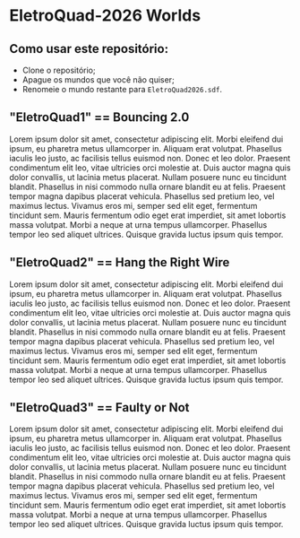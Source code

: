 # EletroQuad-2026 Worlds

## Como usar este repositório:
- Clone o repositório;
- Apague os mundos que você não quiser;
- Renomeie o mundo restante para `EletroQuad2026.sdf`.

## "EletroQuad1" == Bouncing 2.0
Lorem ipsum dolor sit amet, consectetur adipiscing elit. Morbi eleifend dui ipsum, eu pharetra metus ullamcorper in. Aliquam erat volutpat. Phasellus iaculis leo justo, ac facilisis tellus euismod non. Donec et leo dolor. Praesent condimentum elit leo, vitae ultricies orci molestie at. Duis auctor magna quis dolor convallis, ut lacinia metus placerat. Nullam posuere nunc eu tincidunt blandit. Phasellus in nisi commodo nulla ornare blandit eu at felis. Praesent tempor magna dapibus placerat vehicula. Phasellus sed pretium leo, vel maximus lectus. Vivamus eros mi, semper sed elit eget, fermentum tincidunt sem. Mauris fermentum odio eget erat imperdiet, sit amet lobortis massa volutpat. Morbi a neque at urna tempus ullamcorper. Phasellus tempor leo sed aliquet ultrices. Quisque gravida luctus ipsum quis tempor.

## "EletroQuad2" == Hang the Right Wire
Lorem ipsum dolor sit amet, consectetur adipiscing elit. Morbi eleifend dui ipsum, eu pharetra metus ullamcorper in. Aliquam erat volutpat. Phasellus iaculis leo justo, ac facilisis tellus euismod non. Donec et leo dolor. Praesent condimentum elit leo, vitae ultricies orci molestie at. Duis auctor magna quis dolor convallis, ut lacinia metus placerat. Nullam posuere nunc eu tincidunt blandit. Phasellus in nisi commodo nulla ornare blandit eu at felis. Praesent tempor magna dapibus placerat vehicula. Phasellus sed pretium leo, vel maximus lectus. Vivamus eros mi, semper sed elit eget, fermentum tincidunt sem. Mauris fermentum odio eget erat imperdiet, sit amet lobortis massa volutpat. Morbi a neque at urna tempus ullamcorper. Phasellus tempor leo sed aliquet ultrices. Quisque gravida luctus ipsum quis tempor.

## "EletroQuad3" == Faulty or Not
Lorem ipsum dolor sit amet, consectetur adipiscing elit. Morbi eleifend dui ipsum, eu pharetra metus ullamcorper in. Aliquam erat volutpat. Phasellus iaculis leo justo, ac facilisis tellus euismod non. Donec et leo dolor. Praesent condimentum elit leo, vitae ultricies orci molestie at. Duis auctor magna quis dolor convallis, ut lacinia metus placerat. Nullam posuere nunc eu tincidunt blandit. Phasellus in nisi commodo nulla ornare blandit eu at felis. Praesent tempor magna dapibus placerat vehicula. Phasellus sed pretium leo, vel maximus lectus. Vivamus eros mi, semper sed elit eget, fermentum tincidunt sem. Mauris fermentum odio eget erat imperdiet, sit amet lobortis massa volutpat. Morbi a neque at urna tempus ullamcorper. Phasellus tempor leo sed aliquet ultrices. Quisque gravida luctus ipsum quis tempor.
